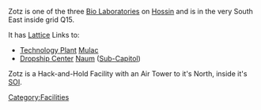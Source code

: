 Zotz is one of the three [Bio Laboratories](../locations/Bio_Laboratory.md)
on [Hossin](../locations/Hossin.md) and is in the very South East inside grid
Q15.

It has [Lattice](../terminology/Lattice.md) Links to:

- [Technology Plant](../locations/Technology_Plant.md)
  [Mulac](Mulac.md)
- [Dropship Center](../locations/Dropship_Center.md)
  [Naum](Naum.md) ([Sub-Capitol](../locations/Sub-Capitol.md))

Zotz is a Hack-and-Hold Facility with an Air Tower to it's North, inside
it's [SOI](../locations/Sphere_of_Influence.md).

[Category:Facilities](Category:Facilities.md)
